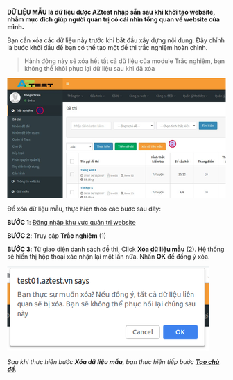 **DỮ LIỆU MẪU là dữ liệu được AZtest nhập sẵn sau khi khởi tạo website, nhằm mục đích giúp người quản trị có cái nhìn tổng quan về website của mình.**

Bạn cần xóa các dữ liệu này trước khi bắt đầu xây dựng nội dung. Đây chính là bước khởi đầu để bạn có thể tạo một đề thi trắc nghiệm hoàn chỉnh.
 
> Hành động này sẽ xóa hết tất cả dữ liệu của module Trắc nghiệm, bạn không thể khôi phục lại dữ liệu sau khi đã xóa

![](./images/test/1.jpg)

Để xóa dữ liệu mẫu, thực hiện theo các bước sau đây:

**BƯỚC 1**:  [Đăng nhập khu vực quản trị website](/start/#ang-nhap-khu-vuc-quan-tri)

**BƯỚC 2**:  Truy cập **Trắc nghiệm** (1) 

**BƯỚC 3**: Từ giao diện danh sách đề thi, Click **Xóa dữ liệu mẫu** (2). Hệ thống sẽ hiển thị hộp thoại xác nhận lại một lần nữa. Nhấn **OK** để đồng ý xóa.

![](./images/test/xoa-du-lieu-mau-1.png)

*Sau khi thực hiện bước **Xóa dữ liệu mẫu**, bạn thực hiện tiếp bước [**Tạo chủ đề**](/chu-de/ "Tạo chủ đề").* 